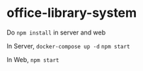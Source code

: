 # office-library-system

Do `npm install` in server and web


In Server,
`docker-compose up -d`
`npm start`

In Web,
`npm start`
